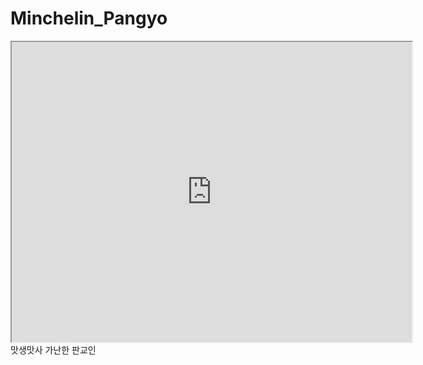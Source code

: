 # Minchelin_Pangyo

<div>
<iframe src="https://www.google.com/maps/d/embed?mid=1SoFd2c7JfzeXTNiCPlvIHTGRrzbPEb2J" width="640" height="480"></iframe>
</div>   
맛생맛사 가난한 판교인